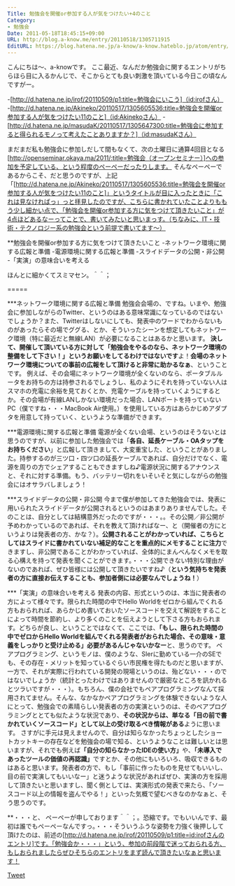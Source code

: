 ```yaml
---
Title: 勉強会を開催or参加する人が気をつけたい+4のこと
Category:
- 勉強会
Date: 2011-05-18T18:45:15+09:00
URL: http://blog.a-know.me/entry/20110518/1305711915
EditURL: https://blog.hatena.ne.jp/a-know/a-know.hateblo.jp/atom/entry/12921228815727979714
---
```



こんにちは〜、a-knowです。
ここ最近、なんだか勉強会に関するエントリがちらほら目に入るかんじで、そこからとても良い刺激を頂いている今日この頃なんですがー。


-[http://d.hatena.ne.jp/irof/20110509/p1:title=勉強会にいこう]（id:irofさん）
-[http://d.hatena.ne.jp/Akineko/20110517/1305605536:title=勉強会を開催or参加する人が気をつけたい11のこと]（id:Akinekoさん）
-[http://d.hatena.ne.jp/masudaK/20110517/1305647300:title=勉強会に参加すると得られるモノって考えたことありますか？]（id:masudaKさん）


まだまだ私も勉強会に参加しだして間もなくて、次の土曜日に通算4回目となる[http://openseminar.okaya.ma/2011/:title=勉強会（オープンセミナー）]への参加を予定している、という程度のペーペーだったりします。
そんなペーペーであるからこそ、だと思うのですが、上記「[http://d.hatena.ne.jp/Akineko/20110517/1305605536:title=勉強会を開催or参加する人が気をつけたい11のこと]」というタイトルが目に入ったときに「これは見なければっ」っと拝見したのですが、こちらに書かれていたことよりももう少し細かい点で、「勉強会を開催or参加する方に気をつけて頂きたいこと」が4点ほどあるなーってことで、書いてみたいと思いまっす。（ちなみに、IT・技術・テクノロジー系の勉強会という前提で書いてます〜）


**勉強会を開催or参加する方に気をつけて頂きたいこと
-ネットワーク環境に関する広報と準備
-電源環境に関する広報と準備
-スライドデータの公開・非公開
-「実演」の意味合いを考える


ほんとに細かくてスミマセン。＾＾；


=====

***ネットワーク環境に関する広報と準備
勉強会会場の、ですね。いまや、勉強会に参加しながらのTwitter、というのはある意味常識になっているのではないでしょうか？また、Twitterはしないにしても、発表中のワードでわからないものがあったらその場でググる、とか、そういったシーンを想定してもネットワーク環境（特に最近だと無線LAN）が必要になることはあるかと思います。
<span class="deco" style="font-weight:bold;">決して、開催して頂いている方に対して「勉強会をやるのなら、ネットワーク環境の整備をして下さい！」というお願いをしてるわけではないです</span>よ！<span class="deco" style="font-weight:bold;">会場のネットワーク環境についての事前の広報をして頂けると非常に助かるなぁ</span>、ということです。
例えば、その会場にネットワーク環境が全くないのなら、ポータブルルータをお持ちの方は持参されるでしょうし、私のようにそれを持っていない人はスマホの充電に余裕を見ておくとか、充電ケーブルを持っていくようにするとか。その会場が有線LANしかない環境だった場合、LANポートを持っていないPC（僕ですね・・・MacBook Air使用。）を使用している方はあらかじめアダプタを用意して持っていく、というような準備ができます。


***電源環境に関する広報と準備
電源が全くない会場、というのはそうないとは思うのですが、以前に参加した勉強会では「<span class="deco" style="font-weight:bold;">各自、延長ケーブル・OAタップをお持ちください</span>」と広報して頂きまして、大変重宝した、ということがありました。持参するのが三ツ口・四ツ口の延長ケーブルであれば、自分だけでなく、電源を周りの方でシェアすることもできますしね♪電源状況に関するアナウンスと、それに対する準備。もう、バッテリー切れをいそいそと気にしながらの勉強会にはオサラバしましょう！


***スライドデータの公開・非公開
今まで僕が参加してきた勉強会では、発表に用いられたスライドデータが公開されるというのはあまりありませんでした。そのことは、自分としては結構意外だったのですが・・・。。その公開／非公開が予めわかっているのであれば、それを教えて頂ければなー、と（開催者の方にというよりは発表者の方、かな？）。<span class="deco" style="font-weight:bold;">公開されることがわかっていれば、こちらとしてはスライドに書かれていない補足的なことを重点的にメモすることに注力</span>できますし、非公開であることがわかっていれば、全体的にまんべんなくメモを取る心構えを持って発表を聞くことができます。・・・公開できない特別な理由がないのであれば、ぜひ皆様には公開して頂きたいですね♪（<span class="deco" style="font-weight:bold;">という気持ちを発表者の方に直接お伝えすることも、参加者側には必要なんでしょうね！</span>）


***「実演」の意味合いを考える
発表の内容、形式というのは、本当に発表者の方によって様々です。限られた時間の中でHello Worldをゼロから組んでくれる方もおられれば、あらかじめ書いておいたソースコードを交えて解説をすることによって時間を節約し、より多くのことを伝えようとして下さる方もおられます。どちらが良し、ということではなくて、ここでは、<span class="deco" style="font-weight:bold;">「もし、限られた時間の中でゼロからHello Worldを組んでくれる発表者がおられた場合、その意味・意義をしっかりと受け止める」必要があるんじゃないかなー</span>と、思うのです。
ペアプログラミング、というモノは、僕のような、SIerに勤めている一介のSEでも、その存在・メリットを知っているぐらい市民権を得たものだと思いますが、一方で、それが実際に行われている開発の現場というのは、殆どない・・・のではないでしょうか（統計とったわけではありませんので厳密なところを訊かれるとツラいですが・・・）。もちろん、僕の会社でもペアプログラミングなんて採用されてません。そんな、なかなかペアプログラミングを体験できないような人にとって、勉強会での素晴らしい発表者の方の実演というのは、そのペアプログラミングととても似たような状況であり、<span class="deco" style="font-weight:bold;">その状況からは、単なる「目の前で書かれていくソースコード」として以上の受け取るべき情報がある</span>ように思います。
さすがに手元は見えませんので、自分は知らなかったちょっとしたショートカットキーの存在などを勉強会の場で知る、というようなことは難しいとは思いますが、それでも例えば<span class="deco" style="font-weight:bold;">「自分の知らなかったIDEの使い方」</span>や、<span class="deco" style="font-weight:bold;">「未導入であったツールの価値の再認識」</span>ですとか、その他にもいろいろ、吸収できるものはあると思います。発表者の方で、もし「事前に作ったものを見せてもいいし、目の前で実演してもいいなー」と迷うような状況があればぜひ、実演の方を採用して頂きたいと思いますし、聞く側としては、実演形式の発表で来たら、「ソースコード以上の情報を盗んでやる！」といった気概で望むべきなのかなぁと、そう思うのです。


**・・・と、
ペーペーが申しております＾＾；。恐縮です。でもいいんです、最初は誰でもペーペーなんですっ。・・・そういうふうな姿勢を力強く後押しして頂けたのは、前述の[http://d.hatena.ne.jp/irof/20110509/p1:title=id:irofさんのエントリ]です。「勉強会か・・・」という、参加の前段階で迷っておられる方、もしおられましたらぜひそちらのエントリをまず読んで頂きたいなぁと思います！


<a href="http://twitter.com/share" class="twitter-share-button" data-count="horizontal" data-via="a_know" data-related="CDiT_info" data-lang="ja">Tweet</a><script type="text/javascript" src="http://platform.twitter.com/widgets.js"></script>
